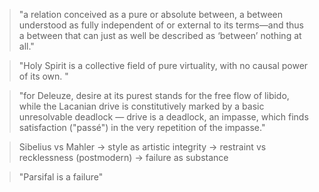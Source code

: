 > "a relation conceived as a pure or absolute between, a between understood as fully independent of or external to its terms—and thus a between that can just as well be described as ‘between’ nothing at all."

> "Holy Spirit is a collective field of pure virtuality, with no causal power of its own. "

> "for Deleuze, desire at its purest stands for the free flow of libido, while the Lacanian drive is constitutively marked by a basic unresolvable deadlock — drive is a deadlock, an impasse, which finds satisfaction ("passé") in the very repetition of the impasse."



> Sibelius vs Mahler → style as artistic integrity → restraint vs recklessness (postmodern) → failure as substance

> "Parsifal is a failure"

